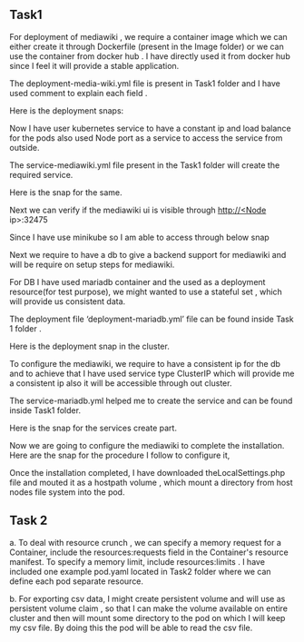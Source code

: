 ﻿Task1
-------
For deployment of mediawiki , we require a container image which we can either create it through Dockerfile (present in the Image folder) or we can use the container from docker hub . I have directly used it from docker hub since I feel it will provide a stable application.

The deployment-media-wiki.yml file is present in Task1 folder and I have used comment to explain  each field .

Here is the deployment snaps:



Now I have user kubernetes service to have a constant ip and load balance for the pods also used Node port as a service to access the service from outside.

The service-mediawiki.yml file present in the Task1 folder will create the required service.

Here is the snap for the same.

Next we can verify if the mediawiki ui is visible through [http://<Node]() ip>:32475

Since I have use minikube so I am able to access through below snap



Next we require to have a db to give a backend support for mediawiki and will be require on setup steps for mediawiki.

For DB I have used mariadb container and the used as a deployment  resource(for test purpose), we might wanted to use a stateful set , which will provide us consistent data.

The deployment file ‘deployment-mariadb.yml’ file can be found inside Task 1 folder .

Here is the deployment snap in the cluster.



To configure the mediawiki, we require to have a consistent ip for the db and to achieve that I have used service type ClusterIP which will provide me a consistent ip also it will be accessible through out cluster.

The service-mariadb.yml helped me to create the service and can be found inside Task1 folder.

Here is the snap for the services create part.

Now we are going to configure the mediawiki to complete the installation.
Here are the snap for the procedure I follow to configure it,






















Once the installation completed, I have downloaded theLocalSettings.php file and mouted it as a hostpath volume , which mount a directory from host nodes file system into the pod.


Task 2
-------

a. To deal with resource crunch , we can specify a memory request for a Container, include the resources:requests field in the Container's resource manifest. To specify a memory limit, include resources:limits . I have included one example pod.yaml located in Task2 folder where we can define each pod separate resource. 

b. For exporting csv data, I might create persistent volume and will use as persistent volume claim , so that I can make the volume available on entire cluster and then will mount some directory to the pod on which I will keep my csv file. By doing this the pod will be able to read the csv file.



